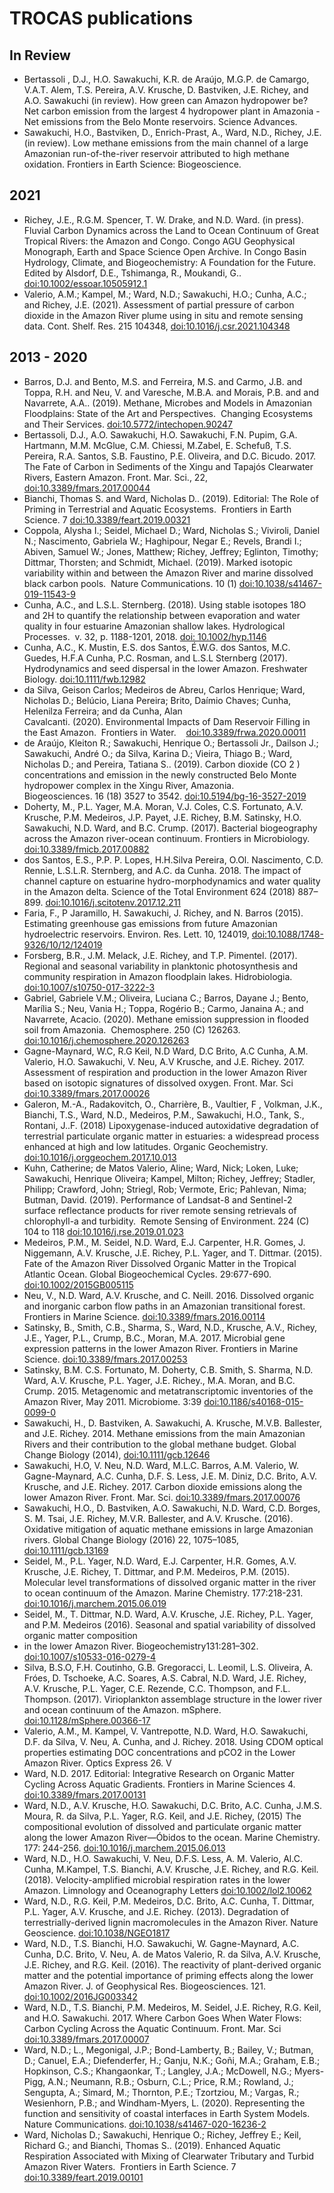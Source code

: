 # TROCAS publications

## In Review

- Bertassoli , D.J., H.O. Sawakuchi, K.R. de Araújo, M.G.P. de Camargo, V.A.T. Alem, T.S. Pereira, A.V. Krusche, D. Bastviken, J.E. Richey, and A.O. Sawakuchi (in review).  How green can Amazon hydropower be? Net carbon emission from the largest 4 hydropower plant in Amazonia - Net emissions from the Belo Monte reservoirs. Science Advances.
- Sawakuchi, H.O., Bastviken, D., Enrich-Prast, A., Ward, N.D., Richey, J.E. (in review). Low methane emissions from the main channel of a large Amazonian run-of-the-river reservoir attributed to high methane oxidation. Frontiers in Earth Science: Biogeoscience.

## 2021

- Richey, J.E., R.G.M. Spencer, T. W. Drake, and N.D. Ward. (in press). Fluvial Carbon Dynamics across the Land to Ocean Continuum of Great Tropical Rivers: the Amazon and Congo. Congo AGU Geophysical Monograph, Earth and Space Science Open Archive. In Congo Basin Hydrology, Climate, and Biogeochemistry: A Foundation for the Future. Edited by Alsdorf, D.E., Tshimanga, R., Moukandi, G.. [doi:10.1002/essoar.10505912.1](https://doi.org/10.1002/essoar.10505912.1)
- Valerio, A.M.; Kampel, M.; Ward, N.D.; Sawakuchi, H.O.; Cunha, A.C.; and Richey, J.E. (2021). Assessment of partial pressure of carbon dioxide in the Amazon River plume using in situ and remote sensing data. Cont. Shelf. Res. 215 104348, [doi:10.1016/j.csr.2021.104348](https://doi.org/10.1016/j.csr.2021.104348)

## 2013 - 2020

- Barros, D.J. and Bento, M.S. and Ferreira, M.S. and Carmo, J.B. and Toppa, R.H. and Neu, V. and Varesche, M.B.A. and Morais, P.B. and and Navarrete, A.A.. (2019). Methane, Microbes and Models in Amazonian Floodplains: State of the Art and Perspectives.  Changing Ecosystems and Their Services. [doi:10.5772/intechopen.90247](https://doi.org/10.5772/intechopen.90247)
- Bertassoli, D.J., A.O. Sawakuchi, H.O. Sawakuchi, F.N. Pupim, G.A. Hartmann, M.M. McGlue, C.M. Chiessi, M.Zabel, E. Schefuß, T.S. Pereira, R.A. Santos, S.B. Faustino, P.E. Oliveira, and D.C. Bicudo. 2017. The Fate of Carbon in Sediments of the Xingu and Tapajós Clearwater Rivers, Eastern Amazon. Front. Mar. Sci., 22, [doi:10.3389/fmars.2017.00044](https://doi.org/10.3389/fmars.2017.00044)
- Bianchi, Thomas S. and Ward, Nicholas D.. (2019). Editorial: The Role of Priming in Terrestrial and Aquatic Ecosystems.  Frontiers in Earth Science. 7 [doi:10.3389/feart.2019.00321](https://doi.org/10.3389/feart.2019.00321)
- Coppola, Alysha I.; Seidel, Michael D.; Ward, Nicholas S.; Viviroli, Daniel N.; Nascimento, Gabriela W.; Haghipour, Negar E.; Revels, Brandi I.; Abiven, Samuel W.; Jones, Matthew; Richey, Jeffrey; Eglinton, Timothy; Dittmar, Thorsten; and Schmidt, Michael. (2019). Marked isotopic variability within and between the Amazon River and marine dissolved black carbon pools.  Nature Communications. 10 (1) [doi:10.1038/s41467-019-11543-9](https://doi.org/10.1038/s41467-019-11543-9)
- Cunha, A.C., and L.S.L. Sternberg. (2018). Using stable isotopes 18O and 2H to quantify the relationship between evaporation and water quality in four estuarine Amazonian shallow lakes. Hydrological Processes.  v. 32, p. 1188-1201, 2018. [doi: 10.1002/hyp.1146](https://doi.org/10.1002/hyp.1146)
- Cunha, A.C., K. Mustin, E.S. dos Santos, É.W.G. dos Santos, M.C. Guedes, H.F.A Cunha, P.C. Rosman, and L.S.L Sternberg (2017). Hydrodynamics and seed dispersal in the lower Amazon. Freshwater Biology. [doi:10.1111/fwb.12982](https://doi.org/10.1111/fwb.12982)
- da Silva, Geison Carlos; Medeiros de Abreu, Carlos Henrique; Ward, Nicholas D.; Belúcio, Liana Pereira; Brito, Daímio Chaves; Cunha, Helenilza Ferreira; and da Cunha, Alan Cavalcanti. (2020). Environmental Impacts of Dam Reservoir Filling in the East Amazon.  Frontiers in Water.    [doi:10.3389/frwa.2020.00011](https://doi.org/10.3389/frwa.2020.00011)
- de Araújo, Kleiton R.; Sawakuchi, Henrique O.; Bertassoli Jr., Dailson J.; Sawakuchi, André O.; da Silva, Karina D.; Vieira, Thiago B.; Ward, Nicholas D.; and Pereira, Tatiana S.. (2019). Carbon dioxide (CO 2 ) concentrations and emission in the newly constructed Belo Monte hydropower complex in the Xingu River, Amazonia.  Biogeosciences. 16 (18) 3527 to 3542.  [doi:10.5194/bg-16-3527-2019](https://doi.org/10.5194/bg-16-3527-2019)
- Doherty, M., P.L. Yager, M.A. Moran, V.J. Coles, C.S. Fortunato, A.V. Krusche, P.M. Medeiros, J.P. Payet, J.E. Richey, B.M. Satinsky, H.O. Sawakuchi, N.D. Ward, and B.C. Crump. (2017). Bacterial biogeography across the Amazon river-ocean continuum. Frontiers in Microbiology. [doi:10.3389/fmicb.2017.00882](https://doi.org/10.3389/fmicb.2017.00882)
- dos Santos, E.S., P.P. P. Lopes, H.H.Silva Pereira, O.Ol. Nascimento, C.D. Rennie, L.S.L.R. Sternberg, and A.C.  da Cunha. 2018. The impact of channel capture on estuarine hydro-morphodynamics and water quality in the Amazon delta. Science of the Total Environment 624 (2018) 887–899. [doi:10.1016/j.scitotenv.2017.12.211](https://doi.org/10.1016/j.scitotenv.2017.12.211)
- Faria, F., P Jaramillo, H. Sawakuchi, J. Richey, and N. Barros (2015). Estimating greenhouse gas emissions from future Amazonian hydroelectric reservoirs. Environ. Res. Lett. 10, 124019, [doi:10.1088/1748-9326/10/12/124019](https://doi.org/10.1088/1748-9326/10/12/124019)
- Forsberg, B.R., J.M. Melack, J.E. Richey, and T.P. Pimentel. (2017). Regional and seasonal variability in planktonic photosynthesis and community respiration in Amazon floodplain lakes. Hidrobiologia. [doi:10.1007/s10750-017-3222-3](https://doi.org/10.1007/s10750-017-3222-3)
- Gabriel, Gabriele V.M.; Oliveira, Luciana C.; Barros, Dayane J.; Bento, Marília S.; Neu, Vania H.; Toppa, Rogério B.; Carmo, Janaina A.; and Navarrete, Acacio. (2020). Methane emission suppression in flooded soil from Amazonia.  Chemosphere. 250 (C) 126263.   [doi:10.1016/j.chemosphere.2020.126263](https://doi.org/10.1016/j.chemosphere.2020.126263)
- Gagne-Maynard, W.C, R.G Keil, N.D Ward, D.C Brito, A.C Cunha, A.M. Valerio, H.O. Sawakuchi, V. Neu, A.V Krusche, and J.E. Richey. 2017. Assessment of respiration and production in the lower Amazon River based on isotopic signatures of dissolved oxygen. Front. Mar. Sci [doi:10.3389/fmars.2017.00026](https://doi.org/10.3389/fmars.2017.00026)
- Galeron, M.-A., Radakovitch, O., Charrière, B., Vaultier, F , Volkman, J.K., Bianchi, T.S., Ward, N.D., Medeiros, P.M., Sawakuchi, H.O., Tank, S., Rontani, J..F. (2018) Lipoxygenase-induced autoxidative degradation of terrestrial particulate organic matter in estuaries: a widespread process enhanced at high and low latitudes. Organic Geochemistry. [doi:10.1016/j.orggeochem.2017.10.013](https://doi.org/10.1016/j.orggeochem.2017.10.013)
- Kuhn, Catherine;  de Matos Valerio, Aline; Ward, Nick; Loken, Luke; Sawakuchi, Henrique Oliveira; Kampel, Milton; Richey, Jeffrey; Stadler, Philipp; Crawford, John; Striegl, Rob; Vermote, Eric; Pahlevan, Nima; Butman, David. (2019). Performance of Landsat-8 and Sentinel-2 surface reflectance products for river remote sensing retrievals of chlorophyll-a and turbidity.  Remote Sensing of Environment. 224 (C) 104 to 118 [doi:10.1016/j.rse.2019.01.023](https://doi.org/10.1016/j.rse.2019.01.023)
- Medeiros, P.M., M. Seidel, N.D. Ward, E.J. Carpenter, H.R. Gomes, J. Niggemann, A.V. Krusche, J.E. Richey, P.L. Yager, and T. Dittmar. (2015). Fate of the Amazon River Dissolved Organic Matter in the Tropical Atlantic Ocean. Global Biogeochemical Cycles. 29:677-690. [doi:10.1002/2015GB005115](https://doi.org/10.1002/2015GB005115)
- Neu, V., N.D. Ward, A.V. Krusche, and C. Neill. 2016. Dissolved organic and inorganic carbon flow paths in an Amazonian transitional forest. Frontiers in Marine Science. [doi:10.3389/fmars.2016.00114](https://doi.org/10.3389/fmars.2016.00114)
- Satinsky, B., Smith, C.B., Sharma, S., Ward, N.D., Krusche, A.V., Richey, J.E., Yager, P.L., Crump, B.C., Moran, M.A. 2017. Microbial gene expression patterns in the lower Amazon River. Frontiers in Marine Science. [doi:10.3389/fmars.2017.00253](https://doi.org/10.3389/fmars.2017.00253)
- Satinsky, B.M. C.S. Fortunato, M. Doherty, C.B. Smith, S. Sharma, N.D. Ward, A.V. Krusche, P.L. Yager, J.E. Richey., M.A. Moran, and B.C. Crump. 2015. Metagenomic and metatranscriptomic inventories of the Amazon River, May 2011. Microbiome. 3:39 [doi:10.1186/s40168-015-0099-0](https://doi.org/10.1186/s40168-015-0099-0)
- Sawakuchi, H., D. Bastviken, A. Sawakuchi, A. Krusche, M.V.B. Ballester, and J.E. Richey. 2014.  Methane emissions from the main Amazonian Rivers and their contribution to the global methane budget. Global Change Biology (2014), [doi:10.1111/gcb.12646](https://doi.org/10.1111/gcb.12646)
- Sawakuchi, H.O, V. Neu, N.D. Ward, M.L.C. Barros, A.M. Valerio, W. Gagne-Maynard, A.C. Cunha, D.F. S. Less, J.E. M. Diniz, D.C. Brito, A.V. Krusche, and J.E. Richey. 2017. Carbon dioxide emissions along the lower Amazon River. Front. Mar. Sci. [doi:10.3389/fmars.2017.00076](https://doi.org/10.3389/fmars.2017.00076)
- Sawakuchi, H.O., D. Bastviken, A.O. Sawakuchi, N.D. Ward, C.D. Borges, S. M. Tsai, J.E. Richey, M.V.R. Ballester, and A.V. Krusche. (2016). Oxidative mitigation of aquatic methane emissions in large Amazonian rivers. Global Change Biology (2016) 22, 1075–1085, [doi:10.1111/gcb.13169](https://doi.org/10.1111/gcb.13169)
- Seidel, M., P.L. Yager, N.D. Ward, E.J. Carpenter, H.R. Gomes,  A.V. Krusche, J.E. Richey, T. Dittmar, and P.M. Medeiros, P.M. (2015). Molecular level transformations of dissolved organic matter in the river to ocean continuum of the Amazon. Marine Chemistry. 177:218-231. [doi:10.1016/j.marchem.2015.06.019](https://doi.org/10.1016/j.marchem.2015.06.019)
- Seidel, M., T. Dittmar, N.D. Ward, A.V. Krusche, J.E. Richey, P.L. Yager, and P.M. Medeiros (2016). Seasonal and spatial variability of dissolved organic matter composition 
- in the lower Amazon River. Biogeochemistry131:281–302. [doi:10.1007/s10533-016-0279-4](https://doi.org/10.1007/s10533-016-0279-4)
- Silva, B.S.O, F.H. Coutinho, G.B. Gregoracci, L. Leomil, L.S. Oliveira, A. Fróes, D. Tschoeke, A.C. Soares, A.S. Cabral, N.D. Ward, J.E. Richey, A.V. Krusche, P.L. Yager, C.E. Rezende, C.C. Thompson, and F.L. Thompson. (2017). Virioplankton assemblage structure in the lower river and ocean continuum of the Amazon. mSphere. [doi:10.1128/mSphere.00366-17](https://doi.org/10.1128/mSphere.00366-17)
- Valerio, A.M., M. Kampel, V. Vantrepotte, N.D. Ward, H.O. Sawakuchi, D.F. da Silva, V. Neu, A. Cunha, and J. Richey. 2018. Using CDOM optical properties estimating DOC concentrations and pCO2 in the Lower Amazon River. Optics Express 26. V
- Ward, N.D. 2017. Editorial: Integrative Research on Organic Matter Cycling Across Aquatic Gradients. Frontiers in Marine Sciences 4.  [doi:10.3389/fmars.2017.00131](https://doi.org/10.3389/fmars.2017.00131)
- Ward, N.D., A.V. Krusche, H.O. Sawakuchi, D.C. Brito, A.C. Cunha, J.M.S. Moura, R. da Silva, P.L. Yager, R.G. Keil, and J.E. Richey, (2015) The compositional evolution of dissolved and particulate organic matter along the lower Amazon River—Óbidos to the ocean. Marine Chemistry. 177: 244-256. [doi:10.1016/j.marchem.2015.06.013](https://doi.org/10.1016/j.marchem.2015.06.013)
- Ward, N.D., H.O. Sawakuchi, V. Neu, D.F.S. Less, A. M. Valerio, Al.C. Cunha, M.Kampel, T.S. Bianchi, A.V. Krusche, J.E. Richey, and R.G. Keil. (2018). Velocity-amplified microbial respiration rates in the lower Amazon. Limnology and Oceanography Letters [doi:10.1002/lol2.10062](https://doi.org/10.1002/lol2.10062)
- Ward, N.D., R.G. Keil, P.M. Medeiros, D.C. Brito, A.C. Cunha, T. Dittmar, P.L. Yager, A.V. Krusche, and  J.E. Richey. (2013). Degradation of terrestrially-derived lignin macromolecules in the Amazon River. Nature Geoscience. [doi:10.1038/NGEO1817](https://doi.org/10.1038/NGEO1817)
- Ward, N.D., T.S. Bianchi, H.O. Sawakuchi, W. Gagne-Maynard, A.C. Cunha, D.C. Brito, V. Neu, A. de Matos Valerio, R. da Silva, A.V. Krusche, J.E. Richey, and R.G. Keil. (2016). The reactivity of plant-derived organic matter and the potential importance of priming effects along the lower Amazon River. J. of Geophysical Res. Biogeosciences. 121.  [doi:10.1002/2016JG003342](https://doi.org/10.1002/2016JG003342)
- Ward, N.D., T.S. Bianchi, P.M. Medeiros, M. Seidel, J.E. Richey, R.G. Keil, and H.O. Sawakuchi. 2017. Where Carbon Goes When Water Flows: Carbon Cycling Across the Aquatic Continuum. Front. Mar. Sci [doi:10.3389/fmars.2017.00007](https://doi.org/10.3389/fmars.2017.00007)
- Ward, N.D.; L., Megonigal, J.P.; Bond-Lamberty, B.; Bailey, V.; Butman, D.; Canuel, E.A.; Diefenderfer, H.; Ganju, N.K.; Goñi, M.A.; Graham, E.B.; Hopkinson, C.S.; Khangaonkar, T.; Langley, J.A.; McDowell, N.G.; Myers-Pigg, A.N.; Neumann, R.B.; Osburn, C.L.; Price, R.M.; Rowland, J.; Sengupta, A.; Simard, M.; Thornton, P.E.; Tzortziou, M.; Vargas, R.; Wesienhorn, P.B.; and Windham-Myers, L. (2020). Representing the function and sensitivity of coastal interfaces in Earth System Models. Nature Communications. [doi:10.1038/s41467-020-16236-2](https://doi.org/10.1038/s41467-020-16236-2)
- Ward, Nicholas D.; Sawakuchi, Henrique O.; Richey, Jeffrey E.; Keil, Richard G.; and Bianchi, Thomas S.. (2019). Enhanced Aquatic Respiration Associated with Mixing of Clearwater Tributary and Turbid Amazon River Waters.  Frontiers in Earth Science. 7  [doi:10.3389/feart.2019.00101](https://doi.org/10.3389/feart.2019.00101)

